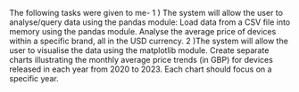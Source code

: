 The following tasks were given to me-
 1 ) The system will allow the user to analyse/query data using the pandas module: Load data from a CSV file into memory using the pandas module. 
 Analyse the average price of devices within a specific brand, all in the USD currency. 
2 )The system will allow the user to visualise the data using the matplotlib module. 
Create separate charts illustrating the monthly average price trends (in GBP) for devices released in each year from 2020 to 2023. 
Each chart should focus on a specific year. 

 
